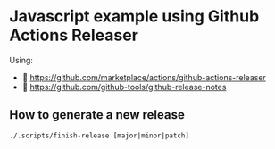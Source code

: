 # Javascript example using Github Actions Releaser

Using: 
 - 🐙 https://github.com/marketplace/actions/github-actions-releaser
 - 🤖 https://github.com/github-tools/github-release-notes
 
 
## How to generate a new release

```shell script
./.scripts/finish-release [major|minor|patch]
```
